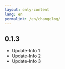 ```yaml
---
layout: only-content
lang: en
permalink: /en/changelog/
---
```


## 0.1.3

- Update-Info 1
- Update-Info 2
- Update-Info 3
